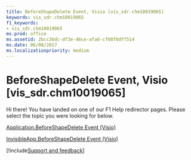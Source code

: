 ```yaml
---
title: BeforeShapeDelete Event, Visio [vis_sdr.chm10019065]
keywords: vis_sdr.chm10019065
f1_keywords:
- vis_sdr.chm10019065
ms.prod: office
ms.assetid: 2bcc36dc-df3e-46ce-afa6-cf08f0dff514
ms.date: 06/08/2017
ms.localizationpriority: medium
---
```



# BeforeShapeDelete Event, Visio [vis_sdr.chm10019065]

Hi there! You have landed on one of our F1 Help redirector pages. Please select the topic you were looking for below.

[Application.BeforeShapeDelete Event (Visio)](https://msdn.microsoft.com/library/b33b646c-be39-8f34-d62e-2fcc0283c675%28Office.15%29.aspx)

[InvisibleApp.BeforeShapeDelete Event (Visio)](https://msdn.microsoft.com/library/7a9aa39e-755d-873c-c7f7-b84fe435b5de%28Office.15%29.aspx)

[!include[Support and feedback](~/includes/feedback-boilerplate.md)]